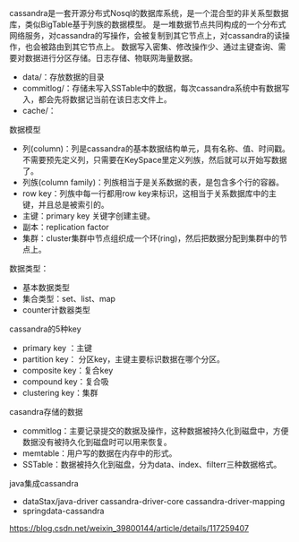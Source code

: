 cassandra是一套开源分布式Nosql的数据库系统，是一个混合型的非关系型数据库，类似BigTable基于列族的数据模型。
是一堆数据节点共同构成的一个分布式网络服务，对cassandra的写操作，会被复制到其它节点上，对cassandra的读操作，也会被路由到其它节点上。
数据写入密集、修改操作少、通过主键查询、需要对数据进行分区存储。日志存储、物联网海量数据。

* data/：存放数据的目录
* commitlog/：存储未写入SSTable中的数据，每次cassandra系统中有数据写入，都会先将数据记当前在该日志文件上。
* cache/：

数据模型
* 列(column)：列是cassandra的基本数据结构单元，具有名称、值、时间戳。不需要预先定义列，只需要在KeySpace里定义列族，然后就可以开始写数据了。
* 列族(column family)：列族相当于是关系数据的表，是包含多个行的容器。
* row key：列族中每一行都用row key来标识，这相当于关系数据库中的主键，并且总是被索引的。
* 主键：primary key 关键字创建主键。 
* 副本：replication factor
* 集群：cluster集群中节点组织成一个环(ring)，然后把数据分配到集群中的节点上。

数据类型：
* 基本数据类型
* 集合类型：set、list、map
* counter计数器类型

cassandra的5种key
* primary key ：主键
* partition key： 分区key，主键主要标识数据在哪个分区。
* composite key：复合key
* compound key：复合吸
* clustering key：集群

casandra存储的数据
* commitlog：主要记录提交的数据及操作，这种数据被持久化到磁盘中，方便数据没有被持久化到磁盘时可以用来恢复。
* memtable：用户写的数据在内存中的形式。
* SSTable：数据被持久化到磁盘，分为data、index、filterr三种数据格式。

java集成cassandra
* dataStax/java-driver
  cassandra-driver-core
  cassandra-driver-mapping
* springdata-cassandra


https://blog.csdn.net/weixin_39800144/article/details/117259407
